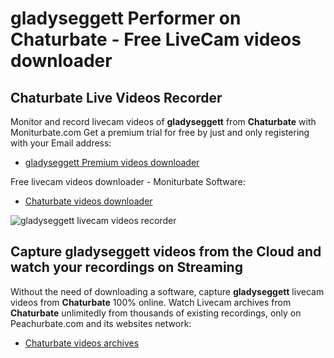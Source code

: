 # gladyseggett Performer on Chaturbate - Free LiveCam videos downloader

## Chaturbate Live Videos Recorder

Monitor and record livecam videos of **gladyseggett** from **Chaturbate** with Moniturbate.com
Get a premium trial for free by just and only registering with your Email address:
* [gladyseggett Premium videos downloader](https://moniturbate.com/request-demo-licence-key.html)

Free livecam videos downloader - Moniturbate Software:
* [Chaturbate videos downloader](https://moniturbate.com/moniturbate-download-software.html)

![gladyseggett livecam videos recorder](https://peachurnet.com/templates/moniturbate-software.png)


## Capture gladyseggett videos from the Cloud and watch your recordings on Streaming

Without the need of downloading a software, capture **gladyseggett** livecam videos from **Chaturbate** 100% online.
Watch Livecam archives from **Chaturbate** unlimitedly from thousands of existing recordings, only on Peachurbate.com and its websites network:
* [Chaturbate videos archives](https://peachurnet.com/)